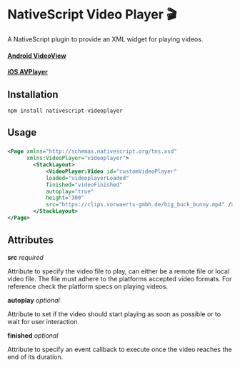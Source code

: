 # NativeScript Video Player :clapper:
A NativeScript plugin to provide an XML widget for playing videos.

#### [Android VideoView](http://developer.android.com/intl/zh-tw/reference/android/widget/VideoView.html)
#### [iOS AVPlayer](https://developer.apple.com/library/prerelease/ios/documentation/AVFoundation/Reference/AVPlayer_Class/index.html)

## Installation
`npm install nativescript-videoplayer`

## Usage

###
```XML
<Page xmlns="http://schemas.nativescript.org/tns.xsd"
      xmlns:VideoPlayer="videoplayer">
        <StackLayout>
            <VideoPlayer:Video id="customVideoPlayer" 
            loaded="videoplayerLoaded" 
            finished="videoFinished" 
            autoplay="true" 
            height="300" 
            src="https://clips.vorwaerts-gmbh.de/big_buck_bunny.mp4" />
        </StackLayout>
</Page>
```

## Attributes
**src** *required*

Attribute to specify the video file to play, can either be a remote file or local video file. 
The file must adhere to the platforms accepted video formats. For reference check the platform specs on playing videos.

**autoplay** *optional*

Attribute to set if the video should start playing as soon as possible or to wait for user interaction.

**finished** *optional*

Attribute to specify an event callback to execute once the video reaches the end of its duration.

